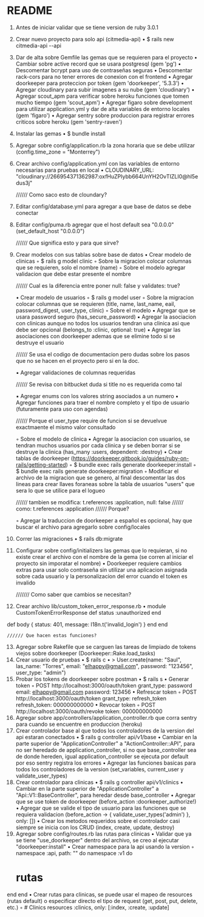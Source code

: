 # README
1.	Antes de iniciar validar que se tiene version de ruby 3.0.1
2.	Crear nuevo proyecto para solo api (citmedia-api)
	•	$ rails new citmedia-api --api
3.	Dar de alta sobre Gemfile las gemas que se requieren para el proyecto
	•	Cambiar sobre active record que se usara postgresql (gem 'pg')
	•	Descomentar bcrypt para uso de contraseñas seguras
	•	Descomentar rack-cors para no tener errores de conexion con el frontend
	•	Agregar doorkeeper para proteccion por token (gem 'doorkeeper', '5.3.3')
	•	Agregar cloudinary para subir imagenes a su nube (gem 'cloudinary')
	•	Agregar scout_apm para verificar sobre heroku funciones que tomen mucho tiempo (gem 'scout_apm')
	•	Agregar figaro sobre development para utilizar application.yml y dar de alta variables de entorno locales (gem 'figaro')
	•	Agregar sentry sobre produccion para registrar errores criticos sobre heroku (gem 'sentry-raven')
4.	Instalar las gemas
	•	$ bundle install
5.	Agregar sobre config/application.rb la zona horaria que se debe utilizar (config.time_zone = "Monterrey")
6.	Crear archivo config/application.yml con las variables de entorno necesarias para pruebas en local
	•	CLOUDINARY_URL: "cloudinary://266954371362987:oxfHuZPIybb664UnYH2OvTIZLI0@hl5edus3j"
	
	////// Como saco esto de cloundary?
 
7.	Editar config/database.yml para agregar a que base de datos se debe conectar
8.	Editar config/puma.rb agregar que el host default sea "0.0.0.0" (set_default_host "0.0.0.0")

	////// Que significa esto y para que sirve?	

9.	Crear modelos con sus tablas sobre base de datos
	•	Crear modelo de clinicas
	◦	$ rails g model clinic
	◦	Sobre la migracion colocar columnas que se requieren, solo el nombre (name)
	◦	Sobre el modelo agregar validacion que debe estar presente el nombre
	
	////// Cual es la diferencia entre poner null: false y validates: true?

	•	Crear modelo de usuarios
	◦	$ rails g model user
	◦	Sobre la migracion colocar columnas que se requieren (title, name, last_name, eail, password_digest, user_type, clinic)
	◦	Sobre el modelo
	▪	Agregar que se usara password seguro (has_secure_password)
	▪	Agregar la asociacion con clinicas aunque no todos los usuarios tendran una clinica asi que debe ser opcional (belongs_to :clinic, optional: true)
	▪	Agregar las asociaciones con doorkeeper ademas que se elimine todo si se destruye el usuario
	
	////// Se usa el codigo de documentacion pero dudas sobre los pasos que no se hacen en el proyecto pero si en la doc.

	▪	Agregar validaciones de columnas requeridas

	////// Se revisa con bitbucket duda si title no es requerida como tal

	▪	Agregar enums con los valores string asociados a un numero
	▪	Agregar funciones para traer el nombre completo y el tipo de usuario (futuramente para uso con agendas)

	////// Porque el user_type require de funcion si se devuelvue exactmaente el mismo valor consultado

	◦	Sobre el modelo de clinica
	▪	Agregar la asociacion con usuarios, se tendran muchos usuarios por cada clinica y se deben borrar si se destruye la clinica (has_many :users, dependent: :destroy)
	•	Crear tablas de doorkeeper (https://doorkeeper.gitbook.io/guides/ruby-on-rails/getting-started)
	◦	$ bundle exec rails generate doorkeeper:install
	◦	$ bundle exec rails generate doorkeeper:migration
	◦	Modificar el archivo de la migracion que se genero, al final descomentar las dos lineas para crear llaves foraneas sobre la tabla de usuarios "users" que sera lo que se utilice para el logueo

	////// tambien se modifica: t.references :application,    null: false
	////// como: t.references :application
	////// Porque?

	
	◦	Agregar la traduccion de doorkeeper a español es opcional, hay que buscar el archivo para agregarlo sobre config/locales
10.	Correr las migraciones
	•	$ rails db:migrate
11.	Configurar sobre config/initializers las gemas que lo requieran, si no existe crear el archivo con el nombre de la gema (se corren al iniciar el proyecto sin imporatar el nombre)
	•	Doorkeeper requiere cambios extras para usar solo contraseña sin utilizar una aplicacion asignada sobre cada usuario y la personalizacion del error cuando el token es invalido

	/////// Como saber que cambios se necesitan?

12.	Crear archivo lib/custom_token_error_response.rb
	•	module CustomTokenErrorResponse
  def status
    :unauthorized
  end

  def body
    {
      status: 401,
      message: I18n.t('invalid_login')
    }
  end
end

	////// Que hacen estas funciones?
13.	Agregar sobre Rakefile que se carguen las tareas de limpiado de tokens viejos sobre doorkeeper (Doorkeeper::Rake.load_tasks)
14.	Crear usuario de pruebas
	•	$ rails c
	•	> User.create(name: "Saul", las_name: "Torres", email: "elhappy@gmail.com", password: "123456", user_type: "admin")
15.	Probar los tokens de doorkeeper sobre postman
	•	$ rails s
	•	Generar token
	◦	POST http://localhost:3000/oauth/token
grant_type: password
email: elhappy@gmail.com
password: 123456
	•	Refrescar token
	◦	POST http://localhost:3000/oauth/token
grant_type: refresh_token
refresh_token: 000000000000
	•	Revocar token
	◦	POST http://localhost:3000/oauth/revoke
token: 000000000000
16.	Agregar sobre app/controllers/application_controller.rb que corra sentry para cuando se encuentre en produccion (heroku)
17.	Crear controlador base al que todos los controladores de la version del api estaran conectados
	•	$ rails g controller api/v1/base
	•	Cambiar en la parte superior de "ApplicationController" a "ActionController::API", para no ser heredado de application_controller, si no que base_controller sea de donde hereden, igual application_controller se ejecuta por default por eso sentry registra los errores
	•	Agregar las funciones basicas para todos los controladores de la version (set_variables, current_user y validate_user_types)
18.	Crear controlador para clinicas
	•	$ rails g controller api/v1/clinics
	•	Cambiar en la parte superior de "ApplicationController" a "Api::V1::BaseController", para heredar desde base_controller
	•	Agregar que se use token de doorkeeper (before_action :doorkeeper_authorize!)
	•	Agregar que se valide el tipo de usuario para las funciones que se requiera validacion (before_action -> { validate_user_types('admin') }, only: [])
	•	Crear los metodos requeridos sobre el controlador casi siempre se inicia con los CRUD (index, create, update, destroy)
19.	Agregar sobre config/routes.rb las rutas para clinicas
	•	Validar que ya se tiene "use_doorkeeper" dentro del archivo, se creo al ejecutar "doorkeeper:install"
	•	Crear namespace para la api usando la version
	◦	namespace :api, path: "" do
  namespace :v1 do
    # rutas
  end
end
	•	Crear rutas para clinicas, se puede usar el mapeo de resources (rutas default) o especificar directo el tipo de request (get, post, put, delete, etc.)
	◦	# Clinics
resources :clinics, only: [:index, :create, :update]

